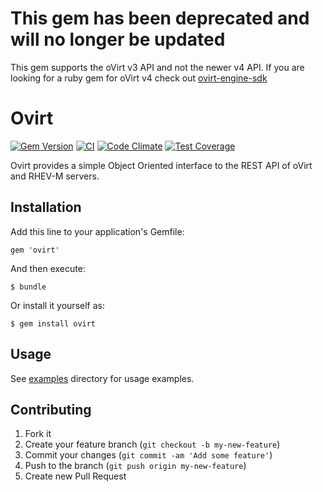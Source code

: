 # This gem has been deprecated and will no longer be updated

This gem supports the oVirt v3 API and not the newer v4 API.  If you are looking for a ruby gem for oVirt v4 check out [ovirt-engine-sdk](https://rubygems.org/gems/ovirt-engine-sdk)

# Ovirt

[![Gem Version](https://badge.fury.io/rb/ovirt.svg)](http://badge.fury.io/rb/ovirt)
[![CI](https://github.com/ManageIQ/ovirt/actions/workflows/ci.yaml/badge.svg)](https://github.com/ManageIQ/ovirt/actions/workflows/ci.yaml)
[![Code Climate](https://codeclimate.com/github/ManageIQ/ovirt.svg)](https://codeclimate.com/github/ManageIQ/ovirt)
[![Test Coverage](https://codeclimate.com/github/ManageIQ/ovirt/badges/coverage.svg)](https://codeclimate.com/github/ManageIQ/ovirt/coverage)

Ovirt provides a simple Object Oriented interface to the REST API of oVirt and RHEV-M servers.

## Installation

Add this line to your application's Gemfile:

    gem 'ovirt'

And then execute:

    $ bundle

Or install it yourself as:

    $ gem install ovirt

## Usage

See [examples](https://github.com/ManageIQ/ovirt/tree/master/examples) directory for usage examples.

## Contributing

1. Fork it
2. Create your feature branch (`git checkout -b my-new-feature`)
3. Commit your changes (`git commit -am 'Add some feature'`)
4. Push to the branch (`git push origin my-new-feature`)
5. Create new Pull Request
